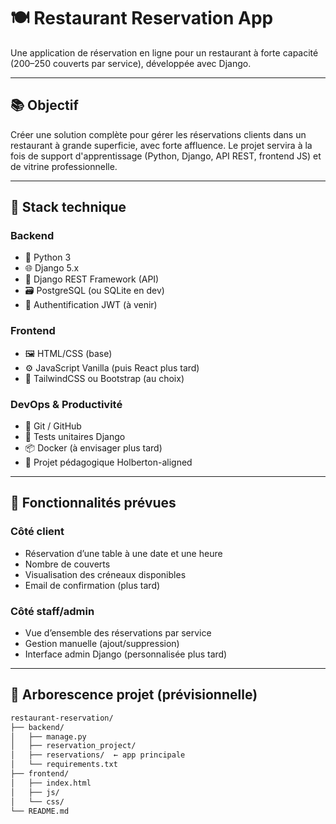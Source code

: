 # 🍽️ Restaurant Reservation App

Une application de réservation en ligne pour un restaurant à forte capacité (200–250 couverts par service), développée avec Django.

---

## 📚 Objectif

Créer une solution complète pour gérer les réservations clients dans un restaurant à grande superficie, avec forte affluence. Le projet servira à la fois de support d'apprentissage (Python, Django, API REST, frontend JS) et de vitrine professionnelle.

---

## 🚀 Stack technique

### Backend
- 🐍 Python 3
- 🌐 Django 5.x
- 🧩 Django REST Framework (API)
- 🗃️ PostgreSQL (ou SQLite en dev)
- 🔐 Authentification JWT (à venir)

### Frontend
- 🖼️ HTML/CSS (base)
- ⚙️ JavaScript Vanilla (puis React plus tard)
- 🎨 TailwindCSS ou Bootstrap (au choix)

### DevOps & Productivité
- 🐙 Git / GitHub
- 🧪 Tests unitaires Django
- 📦 Docker (à envisager plus tard)
- 🧠 Projet pédagogique Holberton-aligned

---

## 🧱 Fonctionnalités prévues

### Côté client
- Réservation d’une table à une date et une heure
- Nombre de couverts
- Visualisation des créneaux disponibles
- Email de confirmation (plus tard)

### Côté staff/admin
- Vue d’ensemble des réservations par service
- Gestion manuelle (ajout/suppression)
- Interface admin Django (personnalisée plus tard)

---

## 📁 Arborescence projet (prévisionnelle)

```bash
restaurant-reservation/
├── backend/
│   ├── manage.py
│   ├── reservation_project/
│   ├── reservations/  ← app principale
│   └── requirements.txt
├── frontend/
│   ├── index.html
│   ├── js/
│   └── css/
└── README.md
